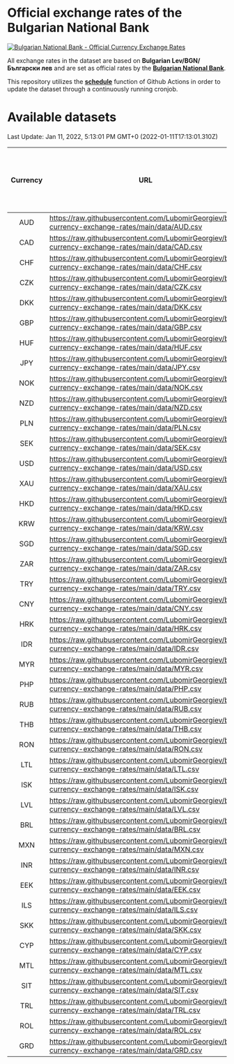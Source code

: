 # Official exchange rates of the Bulgarian National Bank

[![Bulgarian National Bank - Official Currency Exchange Rates](https://github.com/LubomirGeorgiev/bnb-currency-exchange-rates/actions/workflows/update-rates.yml/badge.svg?branch=main)](https://github.com/LubomirGeorgiev/bnb-currency-exchange-rates/actions/workflows/update-rates.yml)

All exchange rates in the dataset are based on **Bulgarian Lev/BGN/Български лев** and are set as official rates by the [**Bulgarian National Bank**](https://www.bnb.bg/Statistics/StExternalSector/StExchangeRates/StERForeignCurrencies/index.htm?toLang=_EN).

This repository utilizes the [**schedule**](https://docs.github.com/en/actions/reference/events-that-trigger-workflows) function of Github Actions in order to update the dataset through a continuously running cronjob.

# Available datasets

<!-- START LINKS (DO NOT EVER FU*ING DELETE THIS COMMENT FOR THE LOVE OF YOUR LIFE!!! IF YOU ARE CURIOS HOW IT WORKS, YOU CAN HAVE A LOOK AT ./src/updateReadme.ts) -->

Last Update: Jan 11, 2022, 5:13:01 PM GMT+0 (2022-01-11T17:13:01.310Z)

| Currency | URL                                                                                             | Number of records | Number of missing days that were filled in |
| :------: | ----------------------------------------------------------------------------------------------- | :---------------: | :----------------------------------------: |
|   AUD    | https://raw.githubusercontent.com/LubomirGeorgiev/bnb-currency-exchange-rates/main/data/AUD.csv |       8375        |                    2585                    |
|   CAD    | https://raw.githubusercontent.com/LubomirGeorgiev/bnb-currency-exchange-rates/main/data/CAD.csv |       8375        |                    2585                    |
|   CHF    | https://raw.githubusercontent.com/LubomirGeorgiev/bnb-currency-exchange-rates/main/data/CHF.csv |       8375        |                    2585                    |
|   CZK    | https://raw.githubusercontent.com/LubomirGeorgiev/bnb-currency-exchange-rates/main/data/CZK.csv |       8375        |                    2585                    |
|   DKK    | https://raw.githubusercontent.com/LubomirGeorgiev/bnb-currency-exchange-rates/main/data/DKK.csv |       8375        |                    2585                    |
|   GBP    | https://raw.githubusercontent.com/LubomirGeorgiev/bnb-currency-exchange-rates/main/data/GBP.csv |       8375        |                    2585                    |
|   HUF    | https://raw.githubusercontent.com/LubomirGeorgiev/bnb-currency-exchange-rates/main/data/HUF.csv |       8375        |                    2585                    |
|   JPY    | https://raw.githubusercontent.com/LubomirGeorgiev/bnb-currency-exchange-rates/main/data/JPY.csv |       8375        |                    2585                    |
|   NOK    | https://raw.githubusercontent.com/LubomirGeorgiev/bnb-currency-exchange-rates/main/data/NOK.csv |       8375        |                    2585                    |
|   NZD    | https://raw.githubusercontent.com/LubomirGeorgiev/bnb-currency-exchange-rates/main/data/NZD.csv |       8375        |                    2585                    |
|   PLN    | https://raw.githubusercontent.com/LubomirGeorgiev/bnb-currency-exchange-rates/main/data/PLN.csv |       8375        |                    2585                    |
|   SEK    | https://raw.githubusercontent.com/LubomirGeorgiev/bnb-currency-exchange-rates/main/data/SEK.csv |       8375        |                    2585                    |
|   USD    | https://raw.githubusercontent.com/LubomirGeorgiev/bnb-currency-exchange-rates/main/data/USD.csv |       8375        |                    2585                    |
|   XAU    | https://raw.githubusercontent.com/LubomirGeorgiev/bnb-currency-exchange-rates/main/data/XAU.csv |       8375        |                    2587                    |
|   HKD    | https://raw.githubusercontent.com/LubomirGeorgiev/bnb-currency-exchange-rates/main/data/HKD.csv |       8075        |                    2496                    |
|   KRW    | https://raw.githubusercontent.com/LubomirGeorgiev/bnb-currency-exchange-rates/main/data/KRW.csv |       8075        |                    2496                    |
|   SGD    | https://raw.githubusercontent.com/LubomirGeorgiev/bnb-currency-exchange-rates/main/data/SGD.csv |       8075        |                    2496                    |
|   ZAR    | https://raw.githubusercontent.com/LubomirGeorgiev/bnb-currency-exchange-rates/main/data/ZAR.csv |       8075        |                    2496                    |
|   TRY    | https://raw.githubusercontent.com/LubomirGeorgiev/bnb-currency-exchange-rates/main/data/TRY.csv |       6195        |                    1917                    |
|   CNY    | https://raw.githubusercontent.com/LubomirGeorgiev/bnb-currency-exchange-rates/main/data/CNY.csv |       6075        |                    1881                    |
|   HRK    | https://raw.githubusercontent.com/LubomirGeorgiev/bnb-currency-exchange-rates/main/data/HRK.csv |       6075        |                    1881                    |
|   IDR    | https://raw.githubusercontent.com/LubomirGeorgiev/bnb-currency-exchange-rates/main/data/IDR.csv |       6075        |                    1881                    |
|   MYR    | https://raw.githubusercontent.com/LubomirGeorgiev/bnb-currency-exchange-rates/main/data/MYR.csv |       6075        |                    1881                    |
|   PHP    | https://raw.githubusercontent.com/LubomirGeorgiev/bnb-currency-exchange-rates/main/data/PHP.csv |       6075        |                    1881                    |
|   RUB    | https://raw.githubusercontent.com/LubomirGeorgiev/bnb-currency-exchange-rates/main/data/RUB.csv |       6075        |                    1881                    |
|   THB    | https://raw.githubusercontent.com/LubomirGeorgiev/bnb-currency-exchange-rates/main/data/THB.csv |       6075        |                    1881                    |
|   RON    | https://raw.githubusercontent.com/LubomirGeorgiev/bnb-currency-exchange-rates/main/data/RON.csv |       6016        |                    1863                    |
|   LTL    | https://raw.githubusercontent.com/LubomirGeorgiev/bnb-currency-exchange-rates/main/data/LTL.csv |       5515        |                    1691                    |
|   ISK    | https://raw.githubusercontent.com/LubomirGeorgiev/bnb-currency-exchange-rates/main/data/ISK.csv |       5373        |                    1661                    |
|   LVL    | https://raw.githubusercontent.com/LubomirGeorgiev/bnb-currency-exchange-rates/main/data/LVL.csv |       5154        |                    1581                    |
|   BRL    | https://raw.githubusercontent.com/LubomirGeorgiev/bnb-currency-exchange-rates/main/data/BRL.csv |       5105        |                    1584                    |
|   MXN    | https://raw.githubusercontent.com/LubomirGeorgiev/bnb-currency-exchange-rates/main/data/MXN.csv |       5105        |                    1584                    |
|   INR    | https://raw.githubusercontent.com/LubomirGeorgiev/bnb-currency-exchange-rates/main/data/INR.csv |       4736        |                    1468                    |
|   EEK    | https://raw.githubusercontent.com/LubomirGeorgiev/bnb-currency-exchange-rates/main/data/EEK.csv |       4360        |                    1333                    |
|   ILS    | https://raw.githubusercontent.com/LubomirGeorgiev/bnb-currency-exchange-rates/main/data/ILS.csv |       4012        |                    1249                    |
|   SKK    | https://raw.githubusercontent.com/LubomirGeorgiev/bnb-currency-exchange-rates/main/data/SKK.csv |       3334        |                    1023                    |
|   CYP    | https://raw.githubusercontent.com/LubomirGeorgiev/bnb-currency-exchange-rates/main/data/CYP.csv |       3266        |                    997                     |
|   MTL    | https://raw.githubusercontent.com/LubomirGeorgiev/bnb-currency-exchange-rates/main/data/MTL.csv |       2966        |                    908                     |
|   SIT    | https://raw.githubusercontent.com/LubomirGeorgiev/bnb-currency-exchange-rates/main/data/SIT.csv |       2904        |                    887                     |
|   TRL    | https://raw.githubusercontent.com/LubomirGeorgiev/bnb-currency-exchange-rates/main/data/TRL.csv |       2178        |                    666                     |
|   ROL    | https://raw.githubusercontent.com/LubomirGeorgiev/bnb-currency-exchange-rates/main/data/ROL.csv |       2059        |                    633                     |
|   GRD    | https://raw.githubusercontent.com/LubomirGeorgiev/bnb-currency-exchange-rates/main/data/GRD.csv |        359        |                    107                     |

<!-- END LINKS (DO NOT EVER FU*ING DELETE THIS COMMENT FOR THE LOVE OF YOUR LIFE!!! IF YOU ARE CURIOS HOW IT WORKS, YOU CAN HAVE A LOOK AT ./src/updateReadme.ts) -->
